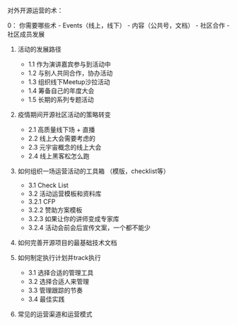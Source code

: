 对外开源运营的术：

0： 你需要哪些术
    - Events（线上，线下）
    - 内容（公共号，文档）
    - 社区合作
    - 社区成员发展

1. 活动的发展路径
   - 1.1 作为演讲嘉宾参与到活动中
   - 1.2 与别人共同合作，协办活动
   - 1.3 组织线下Meetup沙拉活动
   - 1.4 筹备自己的年度大会
   - 1.5 长期的系列专题活动

2. 疫情期间开源社区活动的策略转变
   - 2.1 高质量线下场 + 直播
   - 2.2 线上大会需要考虑的
   - 2.3 元宇宙概念的线上大会
   - 2.4 线上黑客松怎么跑
   

3. 如何组织一场运营活动的工具箱 （模版，checklist等）
   - 3.1 Check List 
   - 3.2 活动运营模板和资料库
   - 3.2.1 CFP
   - 3.2.2 赞助方案模板
   - 3.2.3 如果让你的讲师变成专家库
   - 3.2.4 活动会前会后宣传文案，一个都不能少

4. 如何完善开源项目的最基础技术文档


5. 如何制定执行计划并track执行
   - 3.1 选择合适的管理工具
   - 3.2 选择合适人来管理
   - 3.3 管理跟踪的节奏
   - 3.4 最佳实践
 

6. 常见的运营渠道和运营模式


